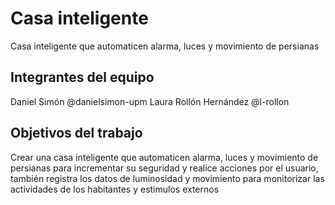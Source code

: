 # Casa inteligente

Casa inteligente que automaticen alarma, luces y movimiento de persianas

## Integrantes del equipo

Daniel Simón @danielsimon-upm
Laura Rollón Hernández @l-rollon

## Objetivos del trabajo

Crear una casa inteligente que automaticen alarma, luces y movimiento de persianas para incrementar su seguridad y realice acciones por el usuario, también registra los datos de luminosidad y movimiento para monitorizar las actividades de los habitantes y estimulos externos
